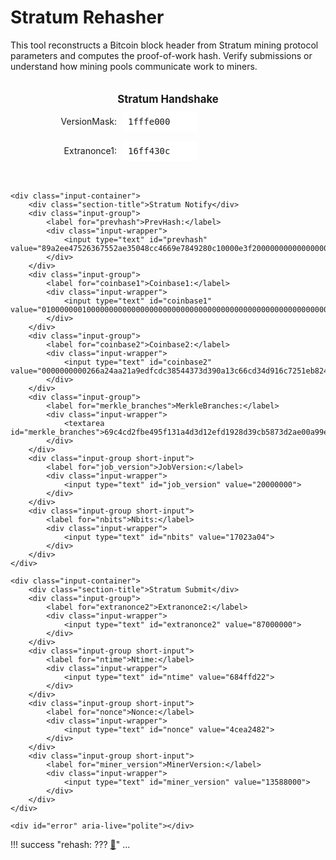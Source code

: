 # Stratum Rehasher

This tool reconstructs a Bitcoin block header from Stratum mining protocol parameters and computes the proof-of-work hash. Verify submissions or understand how mining pools communicate work to miners.

<style>
    .stratum-rehasher-input .input-container {
        padding: 20px;
        border: 1px solid var(--md-default-fg-color--light);
        border-radius: 8px;
        background: var(--md-default-bg-color);
        margin-bottom: 10px;
    }
    .stratum-rehasher-input .section-title {
        font-size: 1.2em;
        font-weight: bold;
        margin-bottom: 10px;
        color: var(--md-primary-fg-color);
        text-align: center;
    }
    .stratum-rehasher-input .input-group {
        display: flex;
        align-items: center;
        margin-bottom: 15px;
    }
    .stratum-rehasher-input .input-wrapper,
    .stratum-rehasher-assumptions .input-wrapper {
        display: flex;
        align-items: stretch;
        border: 1px solid var(--md-default-fg-color--light);
        border-radius: 4px;
        background: var(--md-default-bg-color);
        transition: border-color 0.2s, box-shadow 0.2s;
        flex-grow: 1;
    }
    .stratum-rehasher-input .input-wrapper:hover,
    .stratum-rehasher-assumptions .input-wrapper:hover {
        border-color: var(--md-primary-fg-color--light);
    }
    .stratum-rehasher-input .input-wrapper:focus-within,
    .stratum-rehasher-assumptions .input-wrapper:focus-within {
        border-color: var(--md-primary-fg-color);
        box-shadow: 0 0 5px rgba(var(--md-primary-fg-color--rgb), 0.3);
    }
    .stratum-rehasher-input input[type="text"],
    .stratum-rehasher-input textarea,
    .stratum-rehasher-assumptions input[type="number"] {
        width: 100%;
        padding: 8px;
        border: none;
        font-size: 1em;
        color: var(--md-default-fg-color);
        outline: none;
        font-family: monospace;
        border-radius: 4px;
    }
    .stratum-rehasher-input textarea {
        resize: vertical;
        min-height: 100px;
    }
    .stratum-rehasher-input .input-container label {
        font-size: 1em;
        color: var(--md-default-fg-color);
        margin-right: 10px;
        white-space: nowrap;
        width: 150px;
        text-align: right;
    }
    .stratum-rehasher-input #error {
        margin-top: 10px;
        padding: 10px;
        border: 1px solid var(--md-typeset-color-error);
        border-radius: 4px;
        background: var(--md-default-bg-color);
        color: var(--md-typeset-color-error);
        font-size: 0.9em;
    }
    .stratum-rehasher-input .short-input .input-wrapper {
        width: 120px;
        flex-grow: 0;
    }
    .stratum-rehasher-input .full-width {
        width: 100%;
    }
    .stratum-rehasher-assumptions .assumptions {
        font-weight: bold;
        margin-right: 10px;
    }
    .stratum-rehasher-assumptions .assumptions-line {
        display: flex;
        align-items: center;
        gap: 10px;
        margin-top: 15px;
    }
    .stratum-rehasher-assumptions .efficiency-group, .stratum-rehasher-assumptions .blocktime-group {
        display: inline-flex;
        align-items: center;
    }
    .stratum-rehasher-assumptions .efficiency-group .input-wrapper, .stratum-rehasher-assumptions .blocktime-group .input-wrapper {
        width: auto;
    }
    .stratum-rehasher-assumptions .efficiency-group input[type="number"], .stratum-rehasher-assumptions .blocktime-group input[type="number"] {
        width: 80px;
        border-radius: 4px 0 0 4px;
    }
    .stratum-rehasher-assumptions .efficiency-group .unit, .stratum-rehasher-assumptions .blocktime-group .unit {
        padding: 0 8px;
        font-size: 1em;
        color: var(--md-default-fg-color);
        border-left: 1px solid var(--md-default-fg-color--light);
        background: rgba(var(--md-default-bg-color--rgb), 0.7);
        display: flex;
        align-items: center;
        border-radius: 0 4px 4px 0;
    }
    .stratum-rehasher-assumptions a#mempoolLink {
        margin-left: 10px;
        font-size: 1em;
        color: var(--md-default-fg-color);
        text-decoration: none;
        font-weight: bold;
    }
</style>

<div class="stratum-rehasher-input">
    <div class="input-container">
        <div class="section-title">Stratum Handshake</div>
        <div class="input-group short-input">
            <label for="version_mask">VersionMask:</label>
            <div class="input-wrapper">
                <input type="text" id="version_mask" value="1fffe000">
            </div>
        </div>
        <div class="input-group short-input">
            <label for="extranonce1">Extranonce1:</label>
            <div class="input-wrapper">
                <input type="text" id="extranonce1" value="16ff430c">
            </div>
        </div>
    </div>

    <div class="input-container">
        <div class="section-title">Stratum Notify</div>
        <div class="input-group">
            <label for="prevhash">PrevHash:</label>
            <div class="input-wrapper">
                <input type="text" id="prevhash" value="89a2ee47526367552ae35048cc4669e7849280c10000e3f20000000000000000">
            </div>
        </div>
        <div class="input-group">
            <label for="coinbase1">Coinbase1:</label>
            <div class="input-wrapper">
                <input type="text" id="coinbase1" value="01000000010000000000000000000000000000000000000000000000000000000000000000ffffffff5a037cc10d1d506f7765726564206279204c75786f722054656368290050060da0666afabe6d6db524bb0f9f23870f3ac737bd006313fd5f9f0d581df66c7d4fe0fdbc2311aa1510000000000000000000024f0000000000000005ffffffff06220200000000000017a914bf73ad4cf3a107812bad3deb310611bee49a3c7987976eb8120000000017a914056adde53ebc396a1b3b678bb0d3a5c1">
            </div>
        </div>
        <div class="input-group">
            <label for="coinbase2">Coinbase2:</label>
            <div class="input-wrapper">
                <input type="text" id="coinbase2" value="0000000000266a24aa21a9edfcdc38544373d390a13c66cd34d916c7251eb8241dedc509dfd01dc00dfc396400000000000000002f6a2d434f524501a37cf4faa0758b26dca666f3e36d42fa15cc0106f459cc4ca322d298304ff163b2a360d756c5db840000000000000000296a277379735b1575729190af844c2577df96912ace53a6215f8c370f28c9f759938bacbfe45e461f0000000000000000002b6a2952534b424c4f434b3af5a573371160391f6b9647404a64d06c846a7b5afeabe0214dde481200751ee600000000">
            </div>
        </div>
        <div class="input-group">
            <label for="merkle_branches">MerkleBranches:</label>
            <div class="input-wrapper">
                <textarea id="merkle_branches">69c4cd2fbe495f131a4d3d12efd1928d39cb5873d2ae00a99e915012356587a0,714ab55320a31a17cce8149a0a6a0b5f7cec20ec007520d93a9cbdb2a6e740fe,e76fd336d045d20bcc8e3344d7c13906496083c75669fb7f22deff11adaa75dd,9a13b55e99fc77c96528137121c9cc5e711f411154f6be33f2895ea1405efa14,4d4da704b4a6e37fa925092809cad270e1ff3a13c893a99534dd77d040c9245f,6af9372c2c3c4541baabcf8a6068dae67047442008599fde91ce7503fd30bfe2,ef76babef4a0de795408182f469e4ef49b840571217cef15c7cbef2b95e7ca71,76dc6b72ea312e8950ccb38d765efe75e85829279058d97f85843a0feab31d5e,c30f71fb4dbb3b62ccb1450ffcb16933646541bad3d5ed4aa82a321279dfee40,af553f87335eb48983e9c6818dce18fcc7755b19563a946fc60be1a3726001e6,34a3f6d4ffa2ca564279192af166ba84b6bda9ca0e964b51d3edf3afc8ee36f5</textarea>
            </div>
        </div>
        <div class="input-group short-input">
            <label for="job_version">JobVersion:</label>
            <div class="input-wrapper">
                <input type="text" id="job_version" value="20000000">
            </div>
        </div>
        <div class="input-group short-input">
            <label for="nbits">Nbits:</label>
            <div class="input-wrapper">
                <input type="text" id="nbits" value="17023a04">
            </div>
        </div>
    </div>

    <div class="input-container">
        <div class="section-title">Stratum Submit</div>
        <div class="input-group">
            <label for="extranonce2">Extranonce2:</label>
            <div class="input-wrapper">
                <input type="text" id="extranonce2" value="87000000">
            </div>
        </div>
        <div class="input-group short-input">
            <label for="ntime">Ntime:</label>
            <div class="input-wrapper">
                <input type="text" id="ntime" value="684ffd22">
            </div>
        </div>
        <div class="input-group short-input">
            <label for="nonce">Nonce:</label>
            <div class="input-wrapper">
                <input type="text" id="nonce" value="4cea2482">
            </div>
        </div>
        <div class="input-group short-input">
            <label for="miner_version">MinerVersion:</label>
            <div class="input-wrapper">
                <input type="text" id="miner_version" value="13588000">
            </div>
        </div>
    </div>

    <div id="error" aria-live="polite"></div>

</div>

!!! success "rehash: <span id="reHash">???</span> <a href="https://mempool.space/block/???" target="_blank" id="mempoolLink">🔗</a>"
    <span id="reHashResults" class="stratum-rehasher-assumptions">...</span>

<script>
    function splitEveryN(input, n) {
        return input.split("").reduce((acc, cur) => {
            if (acc[acc.length - 1].length < n) {
                acc[acc.length - 1].push(cur);
            } else {
                acc.push([cur]);
            }
            return acc;
        }, [[]]).map(group => group.join(""));
    }

    function hexReverseByteOrder(input) {
        return splitEveryN(input, 2).reverse().join("");
    }

    function hexSwapEndiannessWordwise(input, wordSize) {
        return splitEveryN(input, wordSize * 2).map(val => hexReverseByteOrder(val)).join("");
    }

    async function sha256d(input) {
        const firstHash = await crypto.subtle.digest("SHA-256", input);
        const secondHash = await crypto.subtle.digest("SHA-256", firstHash);
        const hashArray = Array.from(new Uint8Array(secondHash));
        return hashArray.map(b => b.toString(16).padStart(2, "0")).join("");
    }

    function fromHexString(input) {
        return new Uint8Array(splitEveryN(input, 2).map(byte => parseInt(byte, 16)));
    }

    function cleanHex(input) {
        return input.toLowerCase().replace(/[^0-9a-f]/g, "");
    }

    function cleanHexList(input) {
        return input.toLowerCase().replace(/[^0-9a-f,]/g, "");
    }

    function getNVersion(mask, jobVersion, minerVersion) {
        return ((parseInt(jobVersion, 16) & ~parseInt(mask, 16)) | (parseInt(minerVersion, 16) & parseInt(mask, 16))).toString(16);
    }

    async function getMerkleRoot(precursors) {
        const coinbase = precursors.cb1 + precursors.extranonce1 + precursors.extranonce2 + precursors.cb2;
        let merkleRoot = await sha256d(fromHexString(coinbase));
        for (const hash of precursors.merkleBranches) {
            merkleRoot = await sha256d(fromHexString(merkleRoot + hash));
        }
        return merkleRoot;
    }

    async function rehashFromRoot(blockHdr) {
        const blockHeader = [
            hexSwapEndiannessWordwise(blockHdr.nVersion, 4),
            hexSwapEndiannessWordwise(blockHdr.prevhash, 4),
            blockHdr.merkleRoot,
            hexSwapEndiannessWordwise(blockHdr.ntime, 4),
            hexSwapEndiannessWordwise(blockHdr.nbits, 4),
            hexSwapEndiannessWordwise(blockHdr.nonce, 4)
        ].join("");
        const hash = await sha256d(fromHexString(blockHeader));
        return hexReverseByteOrder(hash);
    }

    MAX_TARGET = 0x00000000FFFFn * (2n ** (8n * (0x1Dn - 3n)));

    function getTargetFromBits(bits) {
        const exp = BigInt(parseInt(bits.substring(0, 2), 16));
        const mult = BigInt('0x' + bits.substring(2));
        return mult * (2n ** (8n * (exp - 3n)));
    }

    function getDifficultyFromTarget(target) {
        return MAX_TARGET / target;
    }

    function getDifficultyFromHash(hash) {
        const hash_num = BigInt('0x' + hash);
        if (hash_num === 0n) return 0n;
        return MAX_TARGET / hash_num;
    }

    units = ['', 'thousand', 'million', 'billion', 'trillion', 'quadrillion', 'quintillion', 'sextillion', 'septillion', 'octillion', 'nonillion'];

    function formatBigIntWithWords(bigNum) {
        if (bigNum < 1000n) return bigNum.toString();
        let unitIndex = 0;
        let fractional = 0n;
        let integer = bigNum;
        while (integer >= 1000n && unitIndex < units.length - 1) {
            fractional = integer % 1000n;
            integer /= 1000n;
            unitIndex++;
        }
        let result = integer.toString();
        if (fractional > 0n) {
            const fracStr = fractional.toString().padStart(3, '0').slice(0, 2).replace(/0+$/, '');
            if (fracStr) result += '.' + fracStr;
        }
        if (unitIndex > 0) result += ' ' + units[unitIndex];
        return result;
    }

    powerUnits = ['W', 'kW', 'MW', 'GW', 'TW', 'PW'];
    energyUnits = ['Wh', 'kWh', 'MWh', 'GWh', 'TWh', 'PWh'];

    function formatPowerOrEnergy(value, unitArray) {
        let unitIndex = 0;
        while (value >= 1000 && unitIndex < unitArray.length - 1) {
            value /= 1000;
            unitIndex++;
        }
        return value.toFixed(2) + ' ' + unitArray[unitIndex];
    }

    function formatTime(minutes) {
        return Number.isInteger(minutes) ? minutes.toString() : minutes.toFixed(1);
    }

    function validateInputs() {
        return true;
    }

    async function calculate() {
        const reHash = document.getElementById('reHash');
        const mempoolLink = document.getElementById('mempoolLink');
        const reHashResults = document.getElementById('reHashResults');
        if (!reHash || !mempoolLink || !reHashResults) return;

        if (!validateInputs()) {
            reHash.innerHTML = '???';
            mempoolLink.href = 'https://mempool.space/block/???';
            reHashResults.innerHTML = '...';
            return;
        }
        const versionMask = cleanHex(document.getElementById('version_mask').value);
        const extranonce1 = cleanHex(document.getElementById('extranonce1').value);
        const prevhash = cleanHex(document.getElementById('prevhash').value);
        const cb1 = cleanHex(document.getElementById('coinbase1').value);
        const cb2 = cleanHex(document.getElementById('coinbase2').value);
        const merkleBranchesRaw = cleanHexList(document.getElementById('merkle_branches').value);
        const merkleBranches = merkleBranchesRaw.split(',').filter(Boolean);
        const jobVersion = cleanHex(document.getElementById('job_version').value);
        const nbits = cleanHex(document.getElementById('nbits').value);
        const extranonce2 = cleanHex(document.getElementById('extranonce2').value);
        const ntime = cleanHex(document.getElementById('ntime').value);
        const nonce = cleanHex(document.getElementById('nonce').value);
        const minerVersion = cleanHex(document.getElementById('miner_version').value);
        const merkleRoot = await getMerkleRoot({
            cb1,
            extranonce1,
            extranonce2,
            cb2,
            merkleBranches
        });
        const blockHash = await rehashFromRoot({
            merkleRoot,
            nVersion: getNVersion(versionMask, jobVersion, minerVersion),
            prevhash,
            nbits,
            ntime,
            nonce
        });
        const target = getTargetFromBits(nbits);
        const networkDiffBig = getDifficultyFromTarget(target);
        const hashDiffBig = getDifficultyFromHash(blockHash);
        const networkDiffFormatted = formatBigIntWithWords(networkDiffBig);
        const hashDiffFormatted = formatBigIntWithWords(hashDiffBig);

        let efficiency = parseFloat(document.getElementById('efficiency')?.value ?? "20");
        let blockTimeMinutes = parseFloat(document.getElementById('block_time')?.value ?? "10");

        const two32 = 4294967296n;
        const blockTimeSeconds = BigInt(Math.round(blockTimeMinutes * 60));
        const hashrate_hs = (networkDiffBig * two32) / blockTimeSeconds;
        const hashrate_ths = Number(hashrate_hs / 1000000000000n);

        const power_w = hashrate_ths * efficiency;

        const time_hours = blockTimeMinutes / 60;
        const energy_wh = power_w * time_hours;

        const formattedPower = formatPowerOrEnergy(power_w, powerUnits);
        const formattedEnergy = formatPowerOrEnergy(energy_wh, energyUnits);
        const formattedBlockTime = formatTime(blockTimeMinutes);

        let consumptionText;
        if (energy_wh < 1 || power_w < 1) {
            consumptionText = `With a Network Difficulty ${networkDiffFormatted}, the Bitcoin network likely consumed negligible electricity over ${formattedBlockTime} minutes in order to find this block, harnessing negligible electrical power.`;
        } else {
            consumptionText = `With a Network Difficulty ${networkDiffFormatted}, the Bitcoin network likely consumed about ${formattedEnergy} of electricity over ${formattedBlockTime} minutes in order to find this block, harnessing ${formattedPower} of electrical power.`;
        }

        reHash.innerHTML = blockHash;
        mempoolLink.href = `https://mempool.space/block/${blockHash}`;
        reHashResults.innerHTML = `
            Difficulty: ${hashDiffFormatted}<br><br>
            ${consumptionText}<br><br>
            <div class="assumptions-line">
                <span class="assumptions">Assumptions:</span>
                <div class="efficiency-group">
                    <div class="input-wrapper">
                        <input type="number" id="efficiency" value="${efficiency}" step="0.1" min="0">
                        <span class="unit">W/TH</span>
                    </div>
                </div>
                and
                <div class="blocktime-group">
                    <div class="input-wrapper">
                        <input type="number" id="block_time" value="${blockTimeMinutes}" step="0.1" min="0">
                        <span class="unit">minutes</span>
                    </div>
                </div>
            </div>
        `;
        document.getElementById('efficiency').addEventListener('input', calculate);
        document.getElementById('block_time').addEventListener('input', calculate);
    }

    document.querySelectorAll('.stratum-rehasher-input input, .stratum-rehasher-input textarea').forEach(element => {
        element.addEventListener('input', calculate);
    });

    calculate();
</script>

